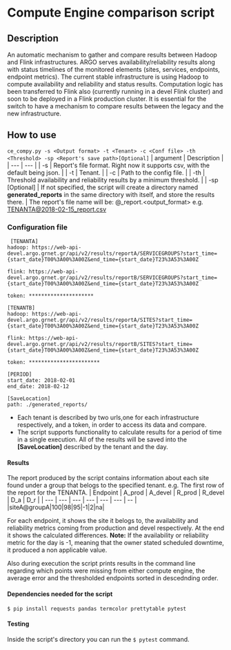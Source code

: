 # Compute Engine comparison script

## Description
An automatic mechanism to gather and compare results between Hadoop and Flink infrastructures.
ARGO serves availability/reliability results along with status timelines of the monitored elements (sites, services, endpoints, endpoint metrics). The current stable infrastructure is using Hadoop to compute availability and reliability and status results. Computation logic has been transferred to Flink also (currently running in a devel Flink cluster) and soon to be deployed in a Flink production cluster. It is essential for the switch to have a mechanism to compare results between the legacy and the new infrastructure.

## How to use
`ce_compy.py -s <Output format> -t <Tenant> -c <Conf file> -th <Threshold> -sp <Report's save path>[Optional]`
| argument | Description |
| --- | --- |
| -s <Output format> | Report's file format. Right now it supports csv, with the default being json. |
| -t <Tenant> | Tenant. |
| -c <Conf file> |  Path to the config file. |
| -th <Threshold> | Threshold availability and reliability results by a minimum threshold. |
| -sp <Save path> [Optional] | If not specified, the script will create a directory named **generated_reports** in the same directory with itself, and store the results there. |
The report's file name will be: <tenant>@<date>_report.<output_format>
e.g. TENANTA@2018-02-15_report.csv

### Configuration file
```
 [TENANTA]
hadoop: https://web-api-devel.argo.grnet.gr/api/v2/results/reportA/SERVICEGROUPS?start_time={start_date}T00%3A00%3A00Z&end_time={start_date}T23%3A53%3A00Z

flink: https://web-api-devel.argo.grnet.gr/api/v2/results/reportB/SERVICEGROUPS?start_time={start_date}T00%3A00%3A00Z&end_time={start_date}T23%3A53%3A00Z

token: *********************

[TENANTB]
hadoop: https://web-api-devel.argo.grnet.gr/api/v2/results/reportA/SITES?start_time={start_date}T00%3A00%3A00Z&end_time={start_date}T23%3A53%3A00Z

flink: https://web-api-devel.argo.grnet.gr/api/v2/results/reportB/SITES?start_time={start_date}T00%3A00%3A00Z&end_time={start_date}T23%3A53%3A00Z

token: ***********************

[PERIOD]
start_date: 2018-02-01
end_date: 2018-02-12

[SaveLocation]
path: ./generated_reports/ 
```
 - Each tenant is described by two urls,one for each infrastructure respectively, and a token, in order to access its data and compare.
 - The script supports functionality to calculate results for a period of time in a single execution. All of the results will be saved into the **[SaveLocation]** described by the tenant and the day.

#### Results
The report produced by the script contains information about each site found under a group that belogs to the specified tenant.
e.g. The first row of the report for the  TENANTA.
| Endpoint | A_prod | A_devel | R_prod | R_devel | D_a | D_r |
| --- | --- | --- | --- | --- | --- | -- |
|siteA@groupA|100|98|95|-1|2|na|

For each endpoint, it shows the site it belogs to, the availability and reliability metrics coming from production and devel respectively. At the end it shows the calculated differences.
**Note:** If the availability or reliability metric for the day is -1, meaning that the owner stated scheduled downtime, it produced a non applicable value.

Also during execution the script prints results in the command line regarding which points were missing from either compute engine, the average error and the thresholded endpoints sorted in descednding order.

#### Dependencies needed for the script
`$ pip install requests pandas termcolor prettytable pytest`

#### Testing
Inside the script's directory you can run the `$ pytest` command.












